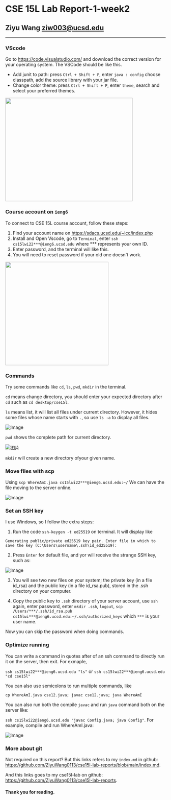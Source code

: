 # CSE 15L Lab Report-1-week2

## Ziyu Wang ziw003@ucsd.edu
-----
### VScode
Go to https://code.visualstudio.com/ and download the correct version for your operating system. The VSCode should be like this.
* Add junit to path: press `Ctrl + Shift + P`, enter `java : config` choose classpath, add the source library with your jar file.
* Change color theme: press `Ctrl + Shift + P`, enter `theme`, search and select your preferred themes.

<img src="https://user-images.githubusercontent.com/57332517/149253827-9929a540-a25c-4b22-806b-e24279a0f494.png" width="400" height="324">

### Course account on `ieng6`
To connect to CSE 15L course account, follow these steps:

1. Find your account name on https://sdacs.ucsd.edu/~icc/index.php
2. Install and Open Vscode, go to `Terminal`, enter `ssh cs15lwi22***@ieng6.ucsd.edu` where *** represents your own ID.
3. Enter password, and the terminal will like this.
4. You will need to reset password if your old one doesn't work.
<img src="https://user-images.githubusercontent.com/57332517/149253376-b4cba662-0d67-467a-b678-fe5d02c1975d.png" width="324" height="324">

### Commands
Try some commands like `cd`, `ls`, `pwd`, `mkdir` in the terminal.

`cd` means change directory, you should enter your expected directory after `cd` such as ```cd desktop/cse15l```.

`ls` means list, it will list all files under current directory. However, it hides some files whose name starts with `.`, so use `ls -a` to display all files.

![Image](https://user-images.githubusercontent.com/57332517/149254621-995667fb-995f-4822-87a5-a2ecaf8b8e46.png)

`pwd` shows the complete path for current directory.

![图片](https://user-images.githubusercontent.com/57332517/149254753-fc655500-d905-45f8-94a4-467f041e8f5b.png)

`mkdir` will create a new directory ofyour given name.

### Move files with scp

Using `scp WhereAmI.java cs15lwi22***@ieng6.ucsd.edu:~/` We can have the file moving to the server online.

![Image](https://user-images.githubusercontent.com/57332517/149255627-e7da6c7f-d23d-42a7-8ecc-3095f76aba7b.png)

### Set an SSH key
I use Windows, so I follow the extra steps:

1. Run the code `ssh-keygen -t ed25519` on terminal. It will display like 

```Generating public/private ed25519 key pair. Enter file in which to save the key (C:\Users\username\.ssh\id_ed25519):```

2. Press `Enter` for default file, and yor will receive the strange SSH key, such as:

![Image](https://user-images.githubusercontent.com/57332517/149256053-0164d7ef-a42e-46cf-b719-19589446150d.png)

3. You will see two new files on your system; the private key (in a file id_rsa) and the public key (in a file id_rsa.pub), stored in the .ssh directory on your computer.

4. Copy the public key to `.ssh` directory of your server account, use `ssh` again, enter password, enter `mkdir .ssh`, `logout`, `scp /Users/***/.ssh/id_rsa.pub cs15lwi***@ieng6.ucsd.edu:~/.ssh/authorized_keys` which `***` is your user name.

Now you can skip the password when doing commands.

### Optimize running
You can write a command in quotes after of an ssh command to directly run it on the server, then exit. For exmaple,

`ssh cs15lwi22***@ieng6.ucsd.edu "ls"` or `ssh cs15lwi22***@ieng6.ucsd.edu "cd cse15l"`

You can also use semicolons to run multiple commands, like

`cp WhereAmI.java cse12.java; javac cse12.java; java WhereAmI`

You can also run both the compile `javac` and run `java` command both on the server like:

`ssh cs15lwi22@ieng6.ucsd.edu "javac Config.java; java Config"`. For example, compile and run WhereAmI.java:

![Image](https://user-images.githubusercontent.com/57332517/149257249-9ddcd679-8863-4f91-842c-f88ce463400a.png)

### More about git
Not required on this report? 
But this links refers to my `index.md` in github: https://github.com/ZiyuWang0113/cse15l-lab-reports/blob/main/index.md.

And this links goes to my cse15l-lab on github: https://github.com/ZiyuWang0113/cse15l-lab-reports.

#### Thank you for reading. #### 
